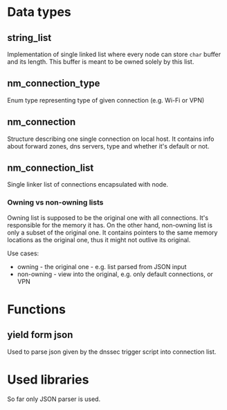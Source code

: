 
# Data types

## string_list
Implementation of single linked list where every node can store `char` buffer and its length. This buffer is meant to be owned solely by this list.

## nm_connection_type
Enum type representing type of given connection (e.g. Wi-Fi or VPN)

## nm_connection
Structure describing one single connection on local host. It contains info about forward zones, dns servers, type and whether it's default or not.

## nm_connection_list
Single linker list of connections encapsulated with node.

### Owning vs non-owning lists
Owning list is supposed to be the original one with all connections. It's responsible for the memory it has. On the other hand, non-owning list is only a subset of the original one. It contains pointers to the same memory locations as the original one, thus it might not outlive its original.

Use cases:
 * owning - the original one - e.g. list parsed from JSON input
 * non-owning - view into the original, e.g. only default connections, or VPN


# Functions

## yield form json
Used to parse json given by the dnssec trigger script into connection list.


# Used libraries
So far only JSON parser is used.
